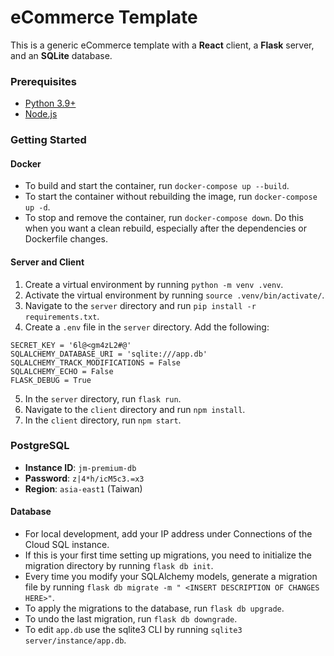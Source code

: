 # eCommerce Template

This is a generic eCommerce template with a **React** client, a **Flask** server, and an **SQLite** database.

### Prerequisites
- [Python 3.9+](https://www.python.org/downloads/)
- [Node.js](https://docs.npmjs.com/downloading-and-installing-node-js-and-npm)

### Getting Started
#### Docker
- To build and start the container, run `docker-compose up --build`.
- To start the container without rebuilding the image, run `docker-compose up -d`.
- To stop and remove the container, run `docker-compose down`. Do this when you want a clean rebuild, especially after the dependencies or Dockerfile changes.

#### Server and Client
1. Create a virtual environment by running `python -m venv .venv`. 
2. Activate the virtual environment by running `source .venv/bin/activate/`.
3. Navigate to the `server` directory and run `pip install -r requirements.txt`.
4. Create a `.env` file in the `server` directory. Add the following:
```
SECRET_KEY = '6l@<gm4zL2#@'
SQLALCHEMY_DATABASE_URI = 'sqlite:///app.db'
SQLALCHEMY_TRACK_MODIFICATIONS = False
SQLALCHEMY_ECHO = False
FLASK_DEBUG = True
```
5. In the `server` directory, run `flask run`.
6. Navigate to the `client` directory and run `npm install`.
7. In the `client` directory, run `npm start`.

### PostgreSQL 
- **Instance ID**: `jm-premium-db`
- **Password**: `z|4*h/icM5c3.=x3`
- **Region**: `asia-east1` (Taiwan)
#### Database
- For local development, add your IP address under Connections of the Cloud SQL instance.
- If this is your first time setting up migrations, you need to initialize the migration directory by running `flask db init`.
- Every time you modify your SQLAlchemy models, generate a migration file by running `flask db migrate -m " <INSERT DESCRIPTION OF CHANGES HERE>"`.
- To apply the migrations to the database, run `flask db upgrade`.
- To undo the last migration, run `flask db downgrade`.
- To edit `app.db` use the sqlite3 CLI by running `sqlite3 server/instance/app.db`.


